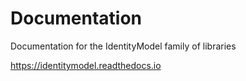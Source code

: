 # Documentation
Documentation for the IdentityModel family of libraries

https://identitymodel.readthedocs.io
